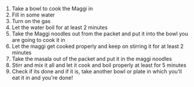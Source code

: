1. Take a bowl to cook the Maggi in 
2. Fill in some water 
3. Turn on the gas 
4. Let the water boil for at least 2 minutes 
5. Take the Maggi noodles out from the packet and put it into the bowl you are going to cook it in 
6. Let the maggi get cooked properly and keep on stirring it for at least 2 minutes
7. Take the masala out of the packet and put it in the maggi noodles 
8. Stirr and mix it all and let it cook and boil properly at least for 5 minutes 
9. Check if its done and if it is, take another bowl or plate in which you'll eat it in and you're done! 